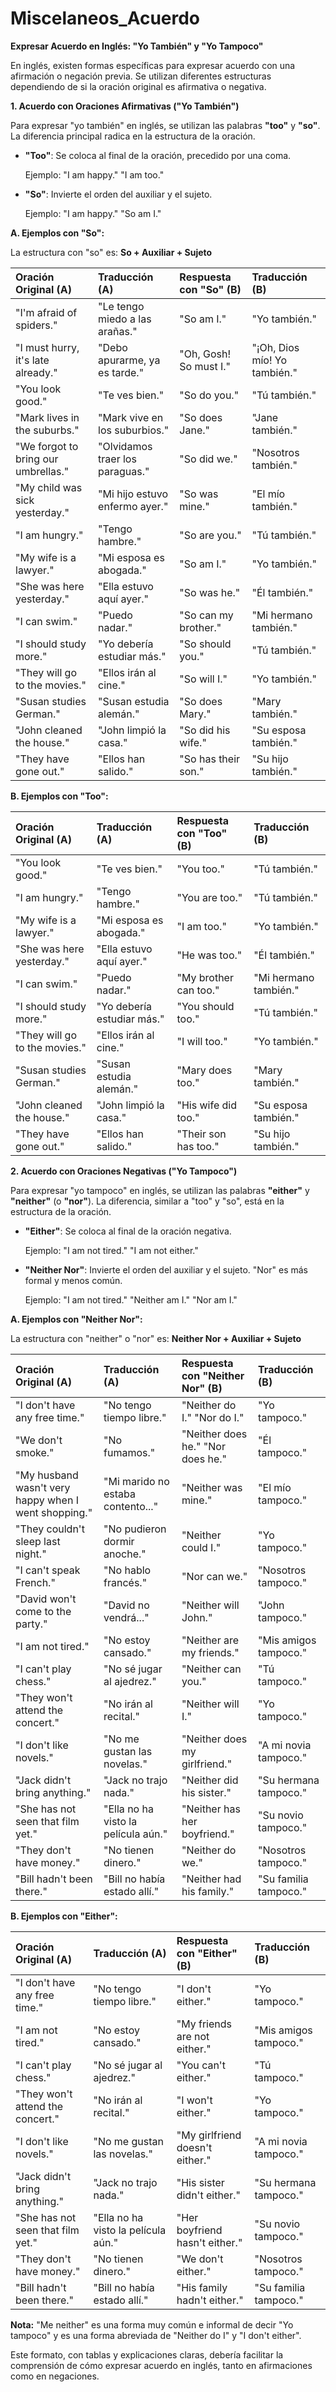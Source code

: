 # Miscelaneos_Acuerdo



**Expresar Acuerdo en Inglés: "Yo También" y "Yo Tampoco"**

En inglés, existen formas específicas para expresar acuerdo con una afirmación o negación previa. Se utilizan diferentes estructuras dependiendo de si la oración original es afirmativa o negativa.

**1. Acuerdo con Oraciones Afirmativas ("Yo También")**

Para expresar "yo también" en inglés, se utilizan las palabras **"too"** y **"so"**. La diferencia principal radica en la estructura de la oración.

*   **"Too"**:  Se coloca al final de la oración, precedido por una coma.

    Ejemplo: "I am happy."    "I am too."
*   **"So"**:  Invierte el orden del auxiliar y el sujeto.

    Ejemplo: "I am happy."    "So am I."

**A. Ejemplos con "So":**

La estructura con "so" es:  **So + Auxiliar + Sujeto**

| Oración Original (A)                                   | Traducción (A)                  | Respuesta con "So" (B)        | Traducción (B)      |
| :------------------------------------------------------ | :------------------------------ | :----------------------------- | :------------------- |
| "I'm afraid of spiders."                               | "Le tengo miedo a las arañas." | "So am I."                    | "Yo también."        |
| "I must hurry, it's late already."                     | "Debo apurarme, ya es tarde."    | "Oh, Gosh! So must I."         | "¡Oh, Dios mío! Yo también." |
| "You look good."                                       | "Te ves bien."                  | "So do you."                    | "Tú también."         |
| "Mark lives in the suburbs."                          | "Mark vive en los suburbios."   | "So does Jane."                | "Jane también."       |
| "We forgot to bring our umbrellas."                    | "Olvidamos traer los paraguas." | "So did we."                   | "Nosotros también."   |
| "My child was sick yesterday."                         | "Mi hijo estuvo enfermo ayer."  | "So was mine."                 | "El mío también."      |
| "I am hungry."                                         | "Tengo hambre."                 | "So are you."                  | "Tú también."         |
| "My wife is a lawyer."                                  | "Mi esposa es abogada."          | "So am I."                   | "Yo también."         |
| "She was here yesterday."                               | "Ella estuvo aquí ayer."         | "So was he."                   | "Él también."         |
| "I can swim."                                           | "Puedo nadar."                   | "So can my brother."           | "Mi hermano también."  |
| "I should study more."                                  | "Yo debería estudiar más."     | "So should you."              | "Tú también."         |
| "They will go to the movies."                          | "Ellos irán al cine."            | "So will I."                  | "Yo también."         |
| "Susan studies German."                                 | "Susan estudia alemán."          | "So does Mary."                | "Mary también."       |
| "John cleaned the house."                               | "John limpió la casa."           | "So did his wife."             | "Su esposa también."  |
| "They have gone out."                                    | "Ellos han salido."              | "So has their son."            | "Su hijo también."    |

**B. Ejemplos con "Too":**

| Oración Original (A)                                   | Traducción (A)                  | Respuesta con "Too" (B)        | Traducción (B)      |
| :------------------------------------------------------ | :------------------------------ | :----------------------------- | :------------------- |
| "You look good."                                       | "Te ves bien."                  | "You too."                    | "Tú también."         |
| "I am hungry."                                         | "Tengo hambre."                 | "You are too."                  | "Tú también."         |
| "My wife is a lawyer."                                  | "Mi esposa es abogada."          | "I am too."                   | "Yo también."         |
| "She was here yesterday."                               | "Ella estuvo aquí ayer."         | "He was too."                   | "Él también."         |
| "I can swim."                                           | "Puedo nadar."                   | "My brother can too."           | "Mi hermano también."  |
| "I should study more."                                  | "Yo debería estudiar más."     | "You should too."              | "Tú también."         |
| "They will go to the movies."                          | "Ellos irán al cine."            | "I will too."                  | "Yo también."         |
| "Susan studies German."                                 | "Susan estudia alemán."          | "Mary does too."                | "Mary también."       |
| "John cleaned the house."                               | "John limpió la casa."           | "His wife did too."             | "Su esposa también."  |
| "They have gone out."                                    | "Ellos han salido."              | "Their son has too."            | "Su hijo también."    |

**2. Acuerdo con Oraciones Negativas ("Yo Tampoco")**

Para expresar "yo tampoco" en inglés, se utilizan las palabras **"either"** y **"neither"** (o **"nor"**).  La diferencia, similar a "too" y "so", está en la estructura de la oración.

*   **"Either"**: Se coloca al final de la oración negativa.

    Ejemplo: "I am not tired."    "I am not either."
*   **"Neither Nor"**: Invierte el orden del auxiliar y el sujeto.  "Nor" es más formal y menos común.

    Ejemplo: "I am not tired."    "Neither am I."   "Nor am I."

**A. Ejemplos con "Neither Nor":**

La estructura con "neither" o "nor" es:  **Neither Nor + Auxiliar + Sujeto**

| Oración Original (A)                                | Traducción (A)               | Respuesta con "Neither Nor" (B) | Traducción (B)     |
| :---------------------------------------------------- | :--------------------------- | :-------------------------------- | :------------------ |
| "I don't have any free time."                        | "No tengo tiempo libre."    | "Neither do I."   "Nor do I."    | "Yo tampoco."       |
| "We don't smoke."                                    | "No fumamos."                | "Neither does he."   "Nor does he."| "Él tampoco."       |
| "My husband wasn't very happy when I went shopping." | "Mi marido no estaba contento..."| "Neither was mine."                | "El mío tampoco."  |
| "They couldn't sleep last night."                   | "No pudieron dormir anoche."| "Neither could I."                | "Yo tampoco."       |
| "I can't speak French."                              | "No hablo francés."          | "Nor can we."                     | "Nosotros tampoco."|
| "David won't come to the party."                     | "David no vendrá..."        | "Neither will John."               | "John tampoco."     |
| "I am not tired."                                     | "No estoy cansado."         | "Neither are my friends."          | "Mis amigos tampoco."|
| "I can't play chess."                                | "No sé jugar al ajedrez."   | "Neither can you."                 | "Tú tampoco."       |
| "They won't attend the concert."                     | "No irán al recital."       | "Neither will I."                 | "Yo tampoco."       |
| "I don't like novels."                               | "No me gustan las novelas."  | "Neither does my girlfriend."      | "A mi novia tampoco."|
| "Jack didn't bring anything."                        | "Jack no trajo nada."       | "Neither did his sister."          | "Su hermana tampoco."|
| "She has not seen that film yet."                    | "Ella no ha visto la película aún."| "Neither has her boyfriend."     | "Su novio tampoco."|
| "They don't have money."                             | "No tienen dinero."          | "Neither do we."                  | "Nosotros tampoco."|
| "Bill hadn't been there."                            | "Bill no había estado allí." | "Neither had his family."         | "Su familia tampoco."|

**B. Ejemplos con "Either":**

| Oración Original (A)                                | Traducción (A)               | Respuesta con "Either" (B) | Traducción (B)     |
| :---------------------------------------------------- | :--------------------------- | :-------------------------------- | :------------------ |
| "I don't have any free time."                        | "No tengo tiempo libre."    | "I don't either."    | "Yo tampoco."       |
| "I am not tired."                                     | "No estoy cansado."         | "My friends are not either."          | "Mis amigos tampoco."|
| "I can't play chess."                                | "No sé jugar al ajedrez."   | "You can't either."                 | "Tú tampoco."       |
| "They won't attend the concert."                     | "No irán al recital."       | "I won't either."                 | "Yo tampoco."       |
| "I don't like novels."                               | "No me gustan las novelas."  | "My girlfriend doesn't either."      | "A mi novia tampoco."|
| "Jack didn't bring anything."                        | "Jack no trajo nada."       | "His sister didn't either."          | "Su hermana tampoco."|
| "She has not seen that film yet."                    | "Ella no ha visto la película aún."| "Her boyfriend hasn't either."     | "Su novio tampoco."|
| "They don't have money."                             | "No tienen dinero."          | "We don't either."                  | "Nosotros tampoco."|
| "Bill hadn't been there."                            | "Bill no había estado allí." | "His family hadn't either."         | "Su familia tampoco."|

**Nota:**  "Me neither" es una forma muy común e informal de decir "Yo tampoco" y es una forma abreviada de "Neither do I" y "I don't either".

Este formato, con tablas y explicaciones claras, debería facilitar la comprensión de cómo expresar acuerdo en inglés, tanto en afirmaciones como en negaciones.

